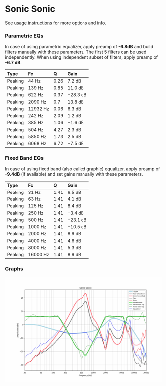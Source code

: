 # Sonic Sonic
See [usage instructions](https://github.com/jaakkopasanen/AutoEq#usage) for more options and info.

### Parametric EQs
In case of using parametric equalizer, apply preamp of **-6.8dB** and build filters manually
with these parameters. The first 5 filters can be used independently.
When using independent subset of filters, apply preamp of **-6.7 dB**.

| Type    | Fc       |    Q | Gain     |
|:--------|:---------|:-----|:---------|
| Peaking | 44 Hz    | 0.26 | 7.2 dB   |
| Peaking | 139 Hz   | 0.85 | 11.0 dB  |
| Peaking | 622 Hz   | 0.37 | -28.3 dB |
| Peaking | 2090 Hz  | 0.7  | 13.8 dB  |
| Peaking | 12932 Hz | 0.06 | 6.3 dB   |
| Peaking | 242 Hz   | 2.09 | 1.2 dB   |
| Peaking | 385 Hz   | 1.06 | -1.6 dB  |
| Peaking | 504 Hz   | 4.27 | 2.3 dB   |
| Peaking | 5850 Hz  | 1.73 | 2.5 dB   |
| Peaking | 6068 Hz  | 6.72 | -7.5 dB  |

### Fixed Band EQs
In case of using fixed band (also called graphic) equalizer, apply preamp of **-9.4dB**
(if available) and set gains manually with these parameters.

| Type    | Fc       |    Q | Gain     |
|:--------|:---------|:-----|:---------|
| Peaking | 31 Hz    | 1.41 | 6.5 dB   |
| Peaking | 63 Hz    | 1.41 | 4.1 dB   |
| Peaking | 125 Hz   | 1.41 | 8.4 dB   |
| Peaking | 250 Hz   | 1.41 | -3.4 dB  |
| Peaking | 500 Hz   | 1.41 | -23.1 dB |
| Peaking | 1000 Hz  | 1.41 | -10.5 dB |
| Peaking | 2000 Hz  | 1.41 | 8.9 dB   |
| Peaking | 4000 Hz  | 1.41 | 4.6 dB   |
| Peaking | 8000 Hz  | 1.41 | 5.3 dB   |
| Peaking | 16000 Hz | 1.41 | 8.9 dB   |

### Graphs
![](./Sonic%20Sonic.png)